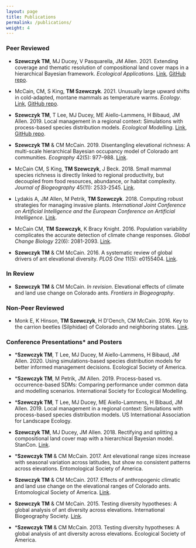 ```yaml
---
layout: page
title: Publications
permalink: /publications/
weight: 4
---
```


### Peer Reviewed

- **Szewczyk TM**, MJ Ducey, V Pasquarella, JM Allen. 2021. Extending coverage and thematic resolution of compositional land cover maps in a hierarchical Bayesian framework. *Ecological Applications*. [Link](https://doi.org/10.1002/eap.2318), [GitHub repo](https://sz-tim.github.io/2021_SzewczykEtAl_EcApps/).  

- McCain, CM, S King, **TM Szewczyk**. 2021. Unusually large upward shifts in cold-adapted, montane mammals as temperature warms. *Ecology*. [Link](https://doi.org/10.1002/ecy.3300), [GitHub repo](https://github.com/Sz-Tim/2020_McCainEtAl).

- **Szewczyk TM**, T Lee, MJ Ducey, ME Aiello-Lammens, H Bibaud, JM Allen. 2019. Local management in a regional context: Simulations with process-based species distribution models. *Ecological Modelling*. [Link](https://doi.org/10.1016/j.ecolmodel.2019.108827), [GitHub repo](https://github.com/Sz-Tim/gbPopMod).

- **Szewczyk TM** & CM McCain. 2019. Disentangling elevational richness: A multi-scale hierarchical Bayesian occupancy model of Colorado ant communities. *Ecography* 42(5): 977–988. [Link](https://doi.org/10.1111/ecog.04115).

- McCain CM, S King, **TM Szewczyk**, J Beck. 2018. Small mammal species richness is directly linked to regional productivity, but decoupled from food resources, abundance, or habitat complexity. *Journal of Biogeography* 45(11): 2533-2545. [Link](http://dx.doi.org/10.1111/jbi.13432).

- Lydakis A, JM Allen, M Petrik, **TM Szewczyk**. 2018. Computing robust strategies for managing invasive plants. *International Joint Conference on Artificial Intelligence and the European Conference on Artificial Intelligence*. [Link](https://www.researchgate.net/publication/326000204_Computing_Robust_Strategies_for_Managing_Invasive_Plants).

- McCain CM, **TM Szewczyk**, K Bracy Knight. 2016. Population variability complicates the accurate detection of climate change responses. *Global Change Biology* 22(6): 2081-2093. [Link](https://doi.org/10.1111/gcb.13211).

- **Szewczyk TM** & CM McCain. 2016. A systematic review of global drivers of ant elevational diversity. *PLOS One* 11(5): e0155404. [Link](https://doi.org/10.1371/journal.pone.0155404).



### In Review  

- **Szewczyk TM** & CM McCain. *In revision*. Elevational effects of climate and land use change on Colorado ants. *Frontiers in Biogeography*.





### Non-Peer Reviewed

- Monk E, K Hinson, **TM Szewczyk**, H D'Oench, CM McCain. 2016. Key to the carrion beetles (Silphidae) of Colorado and neighboring states. [Link](https://www.researchgate.net/publication/325723065_Key_to_the_carrion_beetles_Silphidae_of_Colorado_and_neighboring_states).


### Conference Presentations* and Posters

- \***Szewczyk TM**, T Lee, MJ Ducey, M Aiello-Lammens, H Bibaud, JM Allen. 2020. Using simulations-based species distribution models for better informed management decisions. Ecological Society of America.

- \***Szewczyk TM**, M Petrik, JM Allen. 2019. Process-based vs. occurrence-based SDMs: Comparing performance under common data and modelling scenarios. International Society for Ecological Modelling.

- \***Szewczyk TM**, T Lee, MJ Ducey, ME Aiello-Lammens, H Bibaud, JM Allen. 2019. Local management in a regional context: Simulations with process-based species distribution models. US International Association for Landscape Ecology.

- **Szewczyk TM**, MJ Ducey, JM Allen. 2018. Rectifying and splitting a compositional land cover map with a hierarchical Bayesian model. StanCon. [Link](https://www.researchgate.net/publication/325721869_Rectifying_and_splitting_a_compositional_land_cover_map_with_a_hierarchical_Bayesian_model).

- \***Szewczyk TM** & CM McCain. 2017. Ant elevational range sizes increase with seasonal variation across latitudes, but show no consistent patterns across elevations. Entomological Society of America. 

- **Szewczyk TM** & CM McCain. 2017. Effects of anthropogenic climatic and land use change on the elevational ranges of Colorado ants. Entomological Society of America. [Link](https://www.researchgate.net/publication/325721792_Effects_of_anthropogenic_climate_and_land_use_change_on_the_elevational_ranges_of_Colorado_ants).

- **Szewczyk TM** & CM McCain. 2015. Testing diversity hypotheses: A global analysis of ant diversity across elevations. International Biogeography Society. [Link](https://www.researchgate.net/publication/267289781_Testing_diversity_hypotheses_A_global_analysis_of_ant_diversity_across_elevations).

- \***Szewczyk TM** & CM McCain. 2013. Testing diversity hypotheses: A global analysis of ant diversity across elevations. Ecological Society of America.
